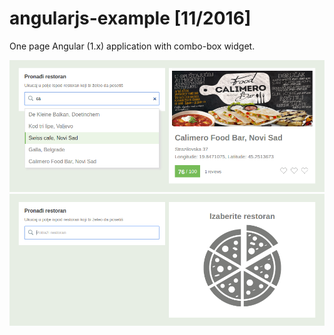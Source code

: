 # angularjs-example [11/2016]

One page Angular (1.x) application with combo-box widget.

![combo-box widget](https://github.com/stefanradivojevic/angularjs-example/blob/master/screenshots/screenshot-end.png)
![combo-box widget](https://github.com/stefanradivojevic/angularjs-example/blob/master/screenshots/screenshot.png)

